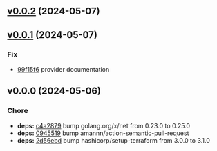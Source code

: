 
<a name="v0.0.2"></a>
## [v0.0.2](https://github.com/taliesins/terraform-provider-cleaneks/compare/v0.0.1...v0.0.2) (2024-05-07)

<a name="v0.0.1"></a>
## [v0.0.1](https://github.com/taliesins/terraform-provider-cleaneks/compare/v0.0.0...v0.0.1) (2024-05-07)

### Fix
- [99f15f6](https://github.com/taliesins/terraform-provider-cleaneks/commit/99f15f6edfb2b91415a515da332f39258cc187be) provider documentation

<a name="v0.0.0"></a>
## v0.0.0 (2024-05-06)

### Chore
- **deps:** [c4a2879](https://github.com/taliesins/terraform-provider-cleaneks/commit/c4a2879896bd7727a46921d45d362f6266e08257) bump golang.org/x/net from 0.23.0 to 0.25.0
- **deps:** [0945519](https://github.com/taliesins/terraform-provider-cleaneks/commit/0945519e07c0b0ebc8c731dc1d75942ec7cdd4c0) bump amannn/action-semantic-pull-request
- **deps:** [2d56ebd](https://github.com/taliesins/terraform-provider-cleaneks/commit/2d56ebd030f76ba08bcf6e412bdd54f2c9ac45a6) bump hashicorp/setup-terraform from 3.0.0 to 3.1.0
